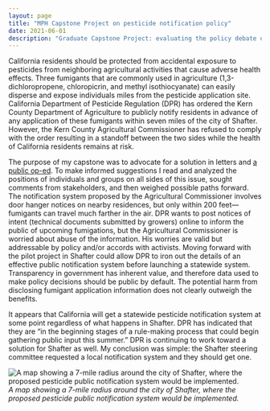 ```yaml
---
layout: page
title: "MPH Capstone Project on pesticide notification policy"
date: 2021-06-01
description: "Graduate Capstone Project: evaluating the policy debate over public pesticide notification in Kern County, CA"
---
```


California residents should be protected from accidental exposure to pesticides from neighboring agricultural activities that cause adverse health effects. Three fumigants that are commonly used in agriculture (1,3-dichloropropene, chloropicrin, and methyl isothiocyanate) can easily disperse and expose individuals miles from the pesticide application site. California Department of Pesticide Regulation (DPR) has ordered the Kern County Department of Agriculture to publicly notify residents in advance of any application of these fumigants within seven miles of the city of Shafter. However, the Kern County Agricultural Commissioner has refused to comply with the order resulting in a standoff between the two sides while the health of California residents remains at risk.

The purpose of my capstone was to advocate for a solution in letters and [a public op-ed](https://www.bakersfield.com/opinion/community-voices/community-voices-we-need-a-local-notification-system-on-pesticides/article_ba4912b2-b350-11eb-8d90-57c5936c0187.html). To make informed suggestions I read and analyzed the positions of individuals and groups on all sides of this issue, sought comments from stakeholders, and then weighed possible paths forward. The notification system proposed by the Agricultural Commissioner involves door hanger notices on nearby residences, but only within 200 feet—fumigants can travel much farther in the air. DPR wants to post notices of intent (technical documents submitted by growers) online to inform the public of upcoming fumigations, but the Agricultural Commissioner is worried about abuse of the information. His worries are valid but addressable by policy and/or accords with activists. Moving forward with the pilot project in Shafter could allow DPR to iron out the details of an effective public notification system before launching a statewide system. Transparency in government has inherent value, and therefore data used to make policy decisions should be public by default. The potential harm from disclosing fumigant application information does not clearly outweigh the benefits.

It appears that California will get a statewide pesticide notification system at some point regardless of what happens in Shafter. DPR has indicated that they are “in the beginning stages of a rule-making process that could begin gathering public input this summer.” DPR is continuing to work toward a solution for Shafter as well. My conclusion was simple: the Shafter steering committee requested a local notification system and they should get one.

![A map showing a 7-mile radius around the city of Shafter, where the proposed pesticide public notification system would be implemented.](/images/shafter-map.png)
*A map showing a 7-mile radius around the city of Shafter, where the proposed pesticide public notification system would be implemented.*